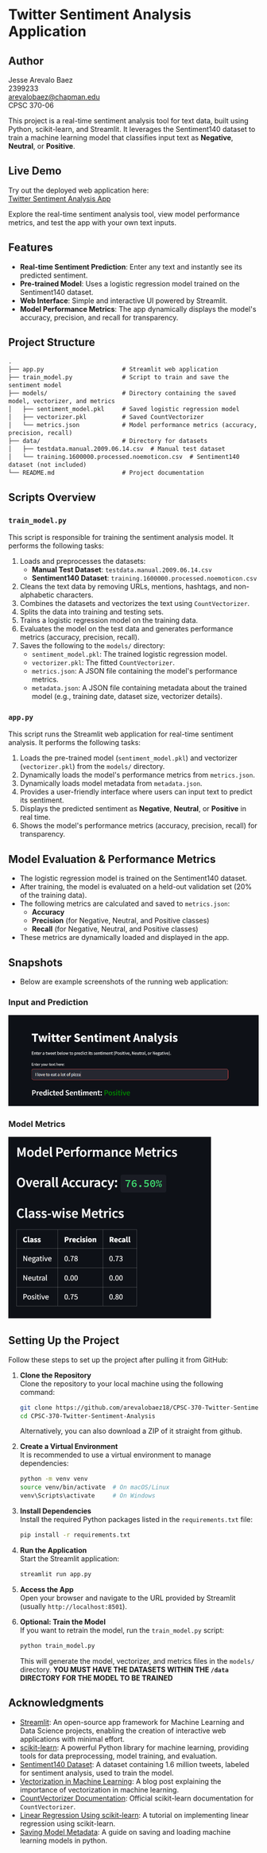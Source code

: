 # Twitter Sentiment Analysis Application

## Author

Jesse Arevalo Baez <br>
2399233 <br>
arevalobaez@chapman.edu <br>
CPSC 370-06

This project is a real-time sentiment analysis tool for text data, built using Python, scikit-learn, and Streamlit. It leverages the Sentiment140 dataset to train a machine learning model that classifies input text as **Negative**, **Neutral**, or **Positive**.

## Live Demo

Try out the deployed web application here:  
[Twitter Sentiment Analysis App](https://cpsc-370-twitter-sentiment-analysis-7snkn9ohtyyehzwcyovbop.streamlit.app/)

Explore the real-time sentiment analysis tool, view model performance metrics, and test the app with your own text inputs.

## Features

- **Real-time Sentiment Prediction**: Enter any text and instantly see its predicted sentiment.
- **Pre-trained Model**: Uses a logistic regression model trained on the Sentiment140 dataset.
- **Web Interface**: Simple and interactive UI powered by Streamlit.
- **Model Performance Metrics**: The app dynamically displays the model's accuracy, precision, and recall for transparency.

## Project Structure

```
.
├── app.py                      # Streamlit web application
├── train_model.py              # Script to train and save the sentiment model
├── models/                     # Directory containing the saved model, vectorizer, and metrics
│   ├── sentiment_model.pkl     # Saved logistic regression model
│   ├── vectorizer.pkl          # Saved CountVectorizer
│   └── metrics.json            # Model performance metrics (accuracy, precision, recall)
├── data/                       # Directory for datasets
│   ├── testdata.manual.2009.06.14.csv  # Manual test dataset
│   └── training.1600000.processed.noemoticon.csv  # Sentiment140 dataset (not included)
└── README.md                   # Project documentation
```

## Scripts Overview

### `train_model.py`

This script is responsible for training the sentiment analysis model. It performs the following tasks:

1. Loads and preprocesses the datasets:
   - **Manual Test Dataset**: `testdata.manual.2009.06.14.csv`
   - **Sentiment140 Dataset**: `training.1600000.processed.noemoticon.csv`
2. Cleans the text data by removing URLs, mentions, hashtags, and non-alphabetic characters.
3. Combines the datasets and vectorizes the text using `CountVectorizer`.
4. Splits the data into training and testing sets.
5. Trains a logistic regression model on the training data.
6. Evaluates the model on the test data and generates performance metrics (accuracy, precision, recall).
7. Saves the following to the `models/` directory:
   - `sentiment_model.pkl`: The trained logistic regression model.
   - `vectorizer.pkl`: The fitted `CountVectorizer`.
   - `metrics.json`: A JSON file containing the model's performance metrics.
   - `metadata.json`: A JSON file containing metadata about the trained model (e.g., training date, dataset size, vectorizer details).

### `app.py`

This script runs the Streamlit web application for real-time sentiment analysis. It performs the following tasks:

1. Loads the pre-trained model (`sentiment_model.pkl`) and vectorizer (`vectorizer.pkl`) from the `models/` directory.
2. Dynamically loads the model's performance metrics from `metrics.json`.
3. Dynamically loads model metadata from `metadata.json`.
4. Provides a user-friendly interface where users can input text to predict its sentiment.
5. Displays the predicted sentiment as **Negative**, **Neutral**, or **Positive** in real time.
6. Shows the model's performance metrics (accuracy, precision, recall) for transparency.

## Model Evaluation & Performance Metrics

- The logistic regression model is trained on the Sentiment140 dataset.
- After training, the model is evaluated on a held-out validation set (20% of the training data).
- The following metrics are calculated and saved to `metrics.json`:
  - **Accuracy**
  - **Precision** (for Negative, Neutral, and Positive classes)
  - **Recall** (for Negative, Neutral, and Positive classes)
- These metrics are dynamically loaded and displayed in the app.

## Snapshots

- Below are example screenshots of the running web application:

### Input and Prediction

![Input and Prediction](images/input_prediction.png)

### Model Metrics

![Model Metrics](images/model_metrics.png)

## Setting Up the Project

Follow these steps to set up the project after pulling it from GitHub:

1. **Clone the Repository**  
   Clone the repository to your local machine using the following command:

   ```bash
   git clone https://github.com/arevalobaez18/CPSC-370-Twitter-Sentiment-Analysis.git
   cd CPSC-370-Twitter-Sentiment-Analysis
   ```

   Alternatively, you can also download a ZIP of it straight from github.

2. **Create a Virtual Environment**  
   It is recommended to use a virtual environment to manage dependencies:

   ```bash
   python -m venv venv
   source venv/bin/activate  # On macOS/Linux
   venv\Scripts\activate     # On Windows
   ```

3. **Install Dependencies**  
   Install the required Python packages listed in the `requirements.txt` file:

   ```bash
   pip install -r requirements.txt
   ```

4. **Run the Application**  
   Start the Streamlit application:

   ```bash
   streamlit run app.py
   ```

5. **Access the App**  
   Open your browser and navigate to the URL provided by Streamlit (usually `http://localhost:8501`).

6. **Optional: Train the Model**  
   If you want to retrain the model, run the `train_model.py` script:

   ```bash
   python train_model.py
   ```

   This will generate the model, vectorizer, and metrics files in the `models/` directory.
   **YOU MUST HAVE THE DATASETS WITHIN THE `/data` DIRECTORY FOR THE MODEL TO BE TRAINED**

## Acknowledgments

- [Streamlit](https://streamlit.io/): An open-source app framework for Machine Learning and Data Science projects, enabling the creation of interactive web applications with minimal effort.
- [scikit-learn](https://scikit-learn.org/): A powerful Python library for machine learning, providing tools for data preprocessing, model training, and evaluation.
- [Sentiment140 Dataset](https://www.kaggle.com/datasets/kazanova/sentiment140): A dataset containing 1.6 million tweets, labeled for sentiment analysis, used to train the model.
- [Vectorization in Machine Learning](https://www.comet.com/site/blog/vectorization-in-machine-learning/): A blog post explaining the importance of vectorization in machine learning.
- [CountVectorizer Documentation](https://scikit-learn.org/stable/modules/generated/sklearn.feature_extraction.text.CountVectorizer.html): Official scikit-learn documentation for `CountVectorizer`.
- [Linear Regression Using scikit-learn](https://www.geeksforgeeks.org/python-linear-regression-using-sklearn/): A tutorial on implementing linear regression using scikit-learn.
- [Saving Model Metadata](https://www.geeksforgeeks.org/saving-a-machine-learning-model/): A guide on saving and loading machine learning models in python.
